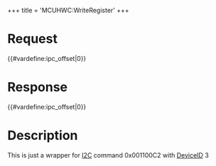 +++
title = 'MCUHWC:WriteRegister'
+++

# Request

{{#vardefine:ipc_offset\|0}}

# Response

{{#vardefine:ipc_offset\|0}}

# Description

This is just a wrapper for [I2C](I2C_Services "wikilink") command
0x001100C2 with [DeviceID](I2C_Registers "wikilink") 3